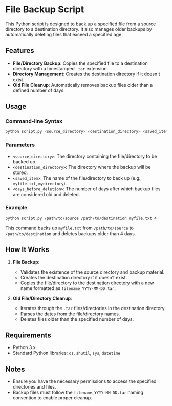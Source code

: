 # File Backup Script

This Python script is designed to back up a specified file from a source directory to a destination directory. It also manages older backups by automatically deleting files that exceed a specified age.

## Features

- **File/Directory Backup**: Copies the specified file to a destination directory with a timestamped `.tar` extension.
- **Directory Management**: Creates the destination directory if it doesn't exist.
- **Old File Cleanup**: Automatically removes backup files older than a defined number of days.

## Usage

### Command-line Syntax
```bash
python script.py <source_directory> <destination_directory> <saved_item> <days_before_deletion>
```

### Parameters
- `<source_directory>`: The directory containing the file/directory to be backed up.
- `<destination_directory>`: The directory where the backup will be stored.
- `<saved_item>`: The name of the file/directory to back up (e.g., `myfile.txt`, `mydirectory`).
- `<days_before_deletion>`: The number of days after which backup files are considered old and deleted.

### Example
``` bash
python script.py /path/to/source /path/to/destination myfile.txt 4
```

This command backs up `myfile.txt` from `/path/to/source` to `/path/to/destination` and deletes backups older than 4 days.

## How It Works

1. **File Backup**:
   - Validates the existence of the source directory and backup material.
   - Creates the destination directory if it doesn’t exist.
   - Copies the file/directory to the destination directory with a new name formatted as `filename_YYYY-MM-DD.tar`.

2. **Old File/Directory Cleanup**:
   - Iterates through the `.tar` files/directories in the destination directory.
   - Parses the dates from the file/directory names.
   - Deletes files older than the specified number of days.

## Requirements

- Python 3.x
- Standard Python libraries: `os`, `shutil`, `sys`, `datetime`

## Notes

- Ensure you have the necessary permissions to access the specified directories and files.
- Backup files must follow the `filename_YYYY-MM-DD.tar` naming convention to enable proper cleanup.
